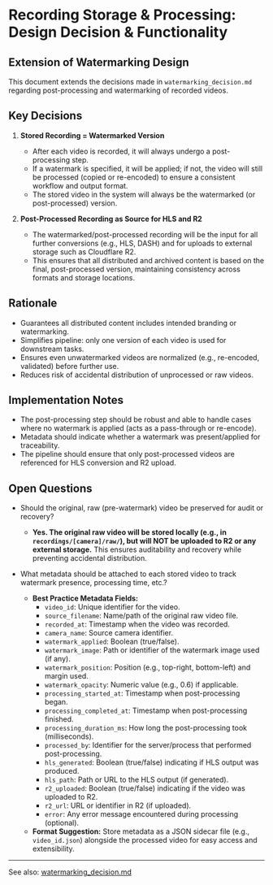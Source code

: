 # Recording Storage & Processing: Design Decision & Functionality

## Extension of Watermarking Design
This document extends the decisions made in `watermarking_decision.md` regarding post-processing and watermarking of recorded videos.

## Key Decisions
1. **Stored Recording = Watermarked Version**
   - After each video is recorded, it will always undergo a post-processing step.
   - If a watermark is specified, it will be applied; if not, the video will still be processed (copied or re-encoded) to ensure a consistent workflow and output format.
   - The stored video in the system will always be the watermarked (or post-processed) version.

2. **Post-Processed Recording as Source for HLS and R2**
   - The watermarked/post-processed recording will be the input for all further conversions (e.g., HLS, DASH) and for uploads to external storage such as Cloudflare R2.
   - This ensures that all distributed and archived content is based on the final, post-processed version, maintaining consistency across formats and storage locations.

## Rationale
- Guarantees all distributed content includes intended branding or watermarking.
- Simplifies pipeline: only one version of each video is used for downstream tasks.
- Ensures even unwatermarked videos are normalized (e.g., re-encoded, validated) before further use.
- Reduces risk of accidental distribution of unprocessed or raw videos.

## Implementation Notes
- The post-processing step should be robust and able to handle cases where no watermark is applied (acts as a pass-through or re-encode).
- Metadata should indicate whether a watermark was present/applied for traceability.
- The pipeline should ensure that only post-processed videos are referenced for HLS conversion and R2 upload.

## Open Questions
- Should the original, raw (pre-watermark) video be preserved for audit or recovery?
  - **Yes. The original raw video will be stored locally (e.g., in `recordings/[camera]/raw/`), but will NOT be uploaded to R2 or any external storage.** This ensures auditability and recovery while preventing accidental distribution.

- What metadata should be attached to each stored video to track watermark presence, processing time, etc.?
  - **Best Practice Metadata Fields:**
    - `video_id`: Unique identifier for the video.
    - `source_filename`: Name/path of the original raw video file.
    - `recorded_at`: Timestamp when the video was recorded.
    - `camera_name`: Source camera identifier.
    - `watermark_applied`: Boolean (true/false).
    - `watermark_image`: Path or identifier of the watermark image used (if any).
    - `watermark_position`: Position (e.g., top-right, bottom-left) and margin used.
    - `watermark_opacity`: Numeric value (e.g., 0.6) if applicable.
    - `processing_started_at`: Timestamp when post-processing began.
    - `processing_completed_at`: Timestamp when post-processing finished.
    - `processing_duration_ms`: How long the post-processing took (milliseconds).
    - `processed_by`: Identifier for the server/process that performed post-processing.
    - `hls_generated`: Boolean (true/false) indicating if HLS output was produced.
    - `hls_path`: Path or URL to the HLS output (if generated).
    - `r2_uploaded`: Boolean (true/false) indicating if the video was uploaded to R2.
    - `r2_url`: URL or identifier in R2 (if uploaded).
    - `error`: Any error message encountered during processing (optional).
  - **Format Suggestion:** Store metadata as a JSON sidecar file (e.g., `video_id.json`) alongside the processed video for easy access and extensibility.

---
See also: [watermarking_decision.md](./watermarking_decision.md)
